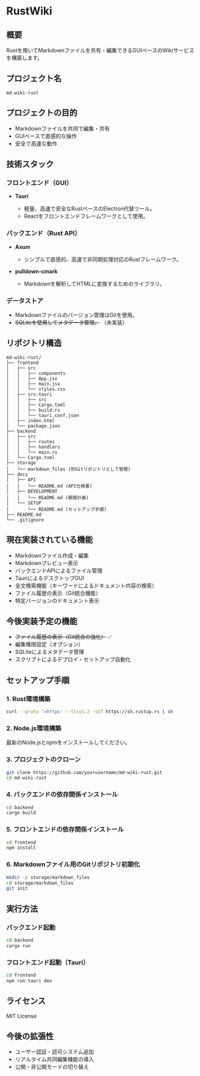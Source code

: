 # RustWiki

## 概要

Rustを用いてMarkdownファイルを共有・編集できるGUIベースのWikiサービスを構築します。

## プロジェクト名

`md-wiki-rust`

## プロジェクトの目的

* Markdownファイルを共同で編集・共有
* GUIベースで直感的な操作
* 安全で高速な動作

## 技術スタック

### フロントエンド（GUI）

* **Tauri**

  * 軽量、高速で安全なRustベースのElectron代替ツール。
  * Reactをフロントエンドフレームワークとして使用。

### バックエンド（Rust API）

* **Axum**

  * シンプルで直感的、高速で非同期処理対応のRustフレームワーク。
* **pulldown-cmark**

  * Markdownを解析してHTMLに変換するためのライブラリ。

### データストア

* Markdownファイルのバージョン管理はGitを使用。
* ~~SQLiteを使用してメタデータ管理。~~ （未実装）

## リポジトリ構造

```
md-wiki-rust/
├── frontend
│   ├── src
│   │   ├── components
│   │   ├── App.jsx
│   │   ├── main.jsx
│   │   └── styles.css
│   ├── src-tauri
│   │   ├── src
│   │   ├── Cargo.toml
│   │   ├── build.rs
│   │   └── tauri.conf.json
│   ├── index.html
│   └── package.json
├── backend
│   ├── src
│   │   ├── routes
│   │   ├── handlers
│   │   └── main.rs
│   └── Cargo.toml
├── storage
│   └── markdown_files (別Gitリポジトリとして管理)
├── docs
│   ├── API
│   │   └── README.md (API仕様書)
│   ├── DEVELOPMENT
│   │   └── README.md (開発計画)
│   └── SETUP
│       └── README.md (セットアップ手順)
├── README.md
└── .gitignore
```

## 現在実装されている機能

* Markdownファイル作成・編集
* Markdownプレビュー表示
* バックエンドAPIによるファイル管理
* TauriによるデスクトップGUI
* 全文検索機能（キーワードによるドキュメント内容の検索）
* ファイル履歴の表示（Git統合機能）
* 特定バージョンのドキュメント表示

## 今後実装予定の機能

* ~~ファイル履歴の表示（Git統合の強化）~~ ✅
* 編集権限設定（オプション）
* SQLiteによるメタデータ管理
* スクリプトによるデプロイ・セットアップ自動化

## セットアップ手順

### 1. Rust環境構築

```bash
curl --proto '=https' --tlsv1.2 -sSf https://sh.rustup.rs | sh
```

### 2. Node.js環境構築

最新のNode.jsとnpmをインストールしてください。

### 3. プロジェクトのクローン

```bash
git clone https://github.com/yourusername/md-wiki-rust.git
cd md-wiki-rust
```

### 4. バックエンドの依存関係インストール

```bash
cd backend
cargo build
```

### 5. フロントエンドの依存関係インストール

```bash
cd frontend
npm install
```

### 6. Markdownファイル用のGitリポジトリ初期化

```bash
mkdir -p storage/markdown_files
cd storage/markdown_files
git init
```

## 実行方法

### バックエンド起動

```bash
cd backend
cargo run
```

### フロントエンド起動（Tauri）

```bash
cd frontend
npm run tauri dev
```

## ライセンス

MIT License

## 今後の拡張性

* ユーザー認証・認可システム追加
* リアルタイム共同編集機能の導入
* 公開・非公開モードの切り替え

